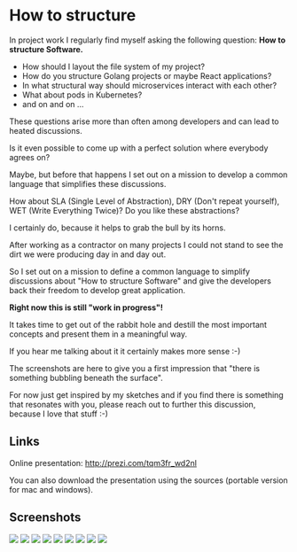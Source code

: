 # How to structure

In project work I regularly find myself asking the following question: **How to structure Software.**

- How should I layout the file system of my project?
- How do you structure Golang projects or maybe React applications?
- In what structural way should microservices interact with each other?
- What about pods in Kubernetes?
- and on and on ...

These questions arise more than often among developers and can lead to heated discussions.

Is it even possible to come up with a perfect solution where everybody agrees on?

Maybe, but before that happens I set out on a mission to develop a common language that simplifies these discussions.

How about SLA (Single Level of Abstraction), DRY (Don't repeat yourself), WET (Write Everything Twice)? Do you like these abstractions?

I certainly do, because it helps to grab the bull by its horns.

After working as a contractor on many projects I could not stand to see the dirt we were producing day in and day out.

So I set out on a mission to define a common language to simplify discussions about "How to structure Software" and give the developers back their freedom to develop great application.


**Right now this is still "work in progress"!**

It takes time to get out of the rabbit hole and destill the most important concepts and present them in a meaningful way.

If you hear me talking about it it certainly makes more sense :-)

The screenshots are here to give you a first impression that "there is something bubbling beneath the surface".

For now just get inspired by my sketches and if you find there is something that resonates with you, please reach out to further this discussion, because I love that stuff :-)


## Links

Online presentation: http://prezi.com/tqm3fr_wd2nl

You can also download the presentation using the sources (portable version for mac and windows).

## Screenshots

![](images/01-overview.png)
![](images/10-software-cell.png)
![](images/11-software-universe.png)
![](images/12-flow-design.png)
![](images/13-pomo.png)
![](images/20-frame.png)
![](images/21-mst.png)
![](images/22-cognitive-bias.png)
![](images/30-example.png)


